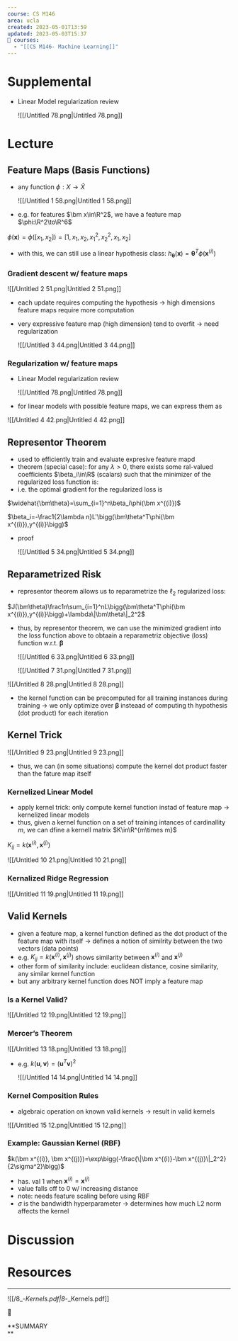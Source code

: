 ```yaml
---
course: CS M146
area: ucla
created: 2023-05-01T13:59
updated: 2023-05-03T15:37
📕 courses:
  - "[[CS M146- Machine Learning]]"
---
```

# Supplemental

- Linear Model regularization review
    
    ![[/Untitled 78.png|Untitled 78.png]]
    

# Lecture

## Feature Maps (Basis Functions)

- any function $\phi:X\to\hat{X}$﻿
    
    ![[/Untitled 1 58.png|Untitled 1 58.png]]
    
- e.g. for features $\bm x\in\R^2$﻿, we have a feature map $\phi:\R^2\to\R^6$﻿

$\phi(\bm x)=\phi([x_1,x_2])=[1,x_1,x_2,x_1^2,x_2^2,x_1,x_2]$

- with this, we can still use a linear hypothesis class: $h_{\bm\theta}(\bm x)=\bm \theta^T\phi(\bm x^{(i)})$﻿

### Gradient descent w/ feature maps

![[/Untitled 2 51.png|Untitled 2 51.png]]

- each update requires computing the hypothesis → high dimensions feature maps require more computation
- very expressive feature map (high dimension) tend to overfit → need regularization
    
    ![[/Untitled 3 44.png|Untitled 3 44.png]]
    

### Regularization w/ feature maps

- Linear Model regularization review
    
    ![[/Untitled 78.png|Untitled 78.png]]
    
- for linear models with possible feature maps, we can express them as

![[/Untitled 4 42.png|Untitled 4 42.png]]

## Representor Theorem

- used to efficiently train and evaluate expresive feature mapd
- theorem (special case): for any $\lambda>0$﻿, there exists some ral-valued coefficients $\beta_i\in\R$﻿ (scalars) such that the minimizer of the regularized loss function is:
- i.e. the optimal gradient for the regularized loss is

$\widehat{\bm\theta}=\sum_{i=1}^n\beta_i\phi(\bm x^{(i)})$

$\beta_i=-\frac1{2\lambda n}L'\bigg(\bm\theta^T\phi(\bm x^{(i)}),y^{(i)}\bigg)$

- proof
    
    ![[/Untitled 5 34.png|Untitled 5 34.png]]
    

## Reparametrized Risk

- representor theorem allows us to reparametrize the $\ell_2$﻿ regularized loss:

$J(\bm\theta)\frac1n\sum_{i=1}^nL\bigg(\bm\theta^T\phi(\bm x^{(i)}),y^{(i)}\bigg)+\lambda\|\bm\theta\|_2^2$

- thus, by representor theorem, we can use the minimized gradient into the loss function above to obtaain a reparametriz objective (loss) function w.r.t. $\bm\beta$﻿
    
    ![[/Untitled 6 33.png|Untitled 6 33.png]]
    
    ![[/Untitled 7 31.png|Untitled 7 31.png]]
    

![[/Untitled 8 28.png|Untitled 8 28.png]]

- the kernel function can be precomputed for all training instances during training → we only optimize over $\bm\beta$﻿ insteaad of computing th hypothesis (dot product) for each iteration

## Kernel Trick

![[/Untitled 9 23.png|Untitled 9 23.png]]

- thus, we can (in some situations) compute the kernel dot product faster than the fature map itself

### Kernelized Linear Model

- apply kernel trick: only compute kernel function instad of feature map → kernelized linear models
- thus, given a kernel function on a set of training intances of cardinallity $m$﻿, we can dfine a kernell matrix $K\in\R^{m\times m}$﻿

$K_{ij}=k(\bm x^{(i)},\bm x^{(j)})$

![[/Untitled 10 21.png|Untitled 10 21.png]]

### Kernalized Ridge Regression

![[/Untitled 11 19.png|Untitled 11 19.png]]

## Valid Kernels

- given a feature map, a kernel function defined as the dot product of the feature map with itself → defines a notion of similrity between the two vectors (data points)
- e.g. $K_{ij}=k(\bm x^{(i)},\bm x^{(j)})$﻿ shows similarity between $\bm x^{(i)}$﻿ and $\bm x^{(j)}$﻿
- other form of similarity include: euclidean distance, cosine similarity, any similar kernel function
- but any arbitrary kernel function does NOT imply a feature map

### Is a Kernel Valid?

![[/Untitled 12 19.png|Untitled 12 19.png]]

### Mercer’s Theorem

![[/Untitled 13 18.png|Untitled 13 18.png]]

- e.g. $k(\bm u,\bm v)=(\bm u^T\bm v)^2$﻿
    
    ![[/Untitled 14 14.png|Untitled 14 14.png]]
    

### Kernel Composition Rules

- algebraic operation on known valid kernels → result in valid kernels

![[/Untitled 15 12.png|Untitled 15 12.png]]

### Example: Gaussian Kernel (RBF)

$k(\bm x^{(i)}, \bm x^{(j)})=\exp\bigg(-\frac{\|\bm x^{(i)}-\bm x^{(j)}\|_2^2}{2\sigma^2}\bigg)$

- has. val 1 when $\bm x^{(i)}=\bm x^{(j)}$﻿
- value falls off to 0 w/ increasing distance
- note: needs feature scaling before using RBF
- $\sigma$﻿ is the bandwidth hyperparameter → determines how much L2 norm affects the kernel

# Discussion

# Resources

---

![[/8_-_Kernels.pdf|8_-_Kernels.pdf]]

📌

**SUMMARY  
**